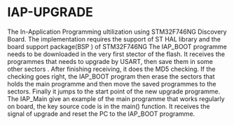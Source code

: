 # IAP-UPGRADE
The In-Application Programming ultilization using STM32F746NG Discovery Board.
The implementation requires the support of ST HAL library and the board support package(BSP
) of STM32F746NG
The IAP_BOOT programme needs to be downloaded in the very first stector of the flash. It receives the programmes that needs to upgrade by USART, then save them in some other sectors . After finishing receiving, it does the MD5 checking. If the checking goes right, the IAP_BOOT program then erase the sectors that holds the main programme and then move the saved programmes to the sectors. Finally it jumps to the start point of the new upgrade programme.
The IAP_Main give an example of the main programme that works regularly on board, the key source code is in the main() function. It receives the signal of upgrade and reset the PC to the IAP_BOOT programme.
